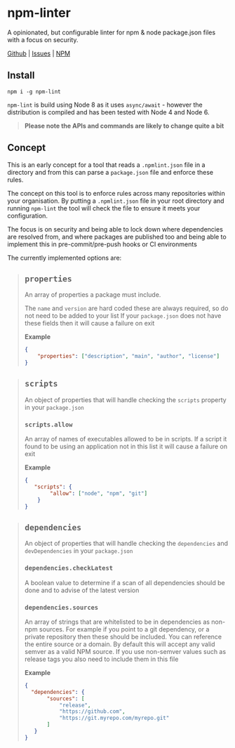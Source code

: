 # npm-linter
A opinionated, but configurable linter for npm &amp; node package.json files with a focus on security.

[Github](https://github.com/tanepiper/npm-lint) | [Issues](https://github.com/tanepiper/npm-lint/issues) | [NPM](https://www.npmjs.com/package/npm-lint)

## Install

`npm i -g npm-lint`

`npm-lint` is build using Node 8 as it uses `async/await` - however the distribution is compiled and has been tested with Node 4 and Node 6.

> **Please note the APIs and commands are likely to change quite a bit**

## Concept

This is an early concept for a tool that reads a `.npmlint.json` file in a directory and from this can parse a `package.json` file and enforce these rules.

The concept on this tool is to enforce rules across many repositories within your organisation. By putting a `.npmlint.json` file in your root directory and running `npm-lint` the tool will check the file to ensure it meets your configuration.

The focus is on security and being able to lock down where dependencies are resolved from, and where packages are published too and being able to implement this in pre-commit/pre-push hooks or CI environments

The currently implemented options are:

> ## `properties`
> An array of properties a package must include.
>
> The `name` and `version` are hard coded these are always required, so do not need to be added to your list
> If your `package.json` does not have these fields then it will cause a failure on exit
>
> **Example**
> ```json
> {
>     "properties": ["description", "main", "author", "license"]
> }
> ```

> ## `scripts`
> An object of properties that will handle checking the `scripts` property in your `package.json`
> ### `scripts.allow`
> An array of names of executables allowed to be in scripts.  If a script it found to be using an application not in this list it will cause a failure on exit
>
> **Example**
> ```json
> {
>    "scripts": {
>         "allow": ["node", "npm", "git"]
>     }
> }
> ```

> ## `dependencies`
> An object of properties that will handle checking the `dependencies` and `devDependencies` in your `package.json`
> ### `dependencies.checkLatest`
> A boolean value to determine if a scan of all dependencies should be done and to advise of the latest version
> ### `dependencies.sources`
> An array of strings that are whitelisted to be in dependencies as non-npm sources.  For example if you point to a git dependency, or a private repository then these should be included.  You can reference the entire source or a domain. By default this will accept any valid semver as a valid NPM source. If you use non-semver values such as release tags you also need to include them in this file
>
> **Example**
> ```json
> {
>   "dependencies": {
>        "sources": [
>            "release",
>            "https://github.com",
>            "https://git.myrepo.com/myrepo.git"
>        ]
>    }    
> }
> ```

